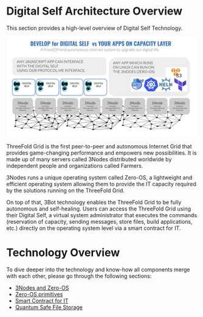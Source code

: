 # Digital Self Architecture Overview 

This section provides a high-level overview of Digital Self Technology.

![](img/ds_architecture_overview_.jpg)

ThreeFold Grid is the first peer-to-peer and autonomous Internet Grid that provides game-changing performance and empowers new possibilities. It is made up of many servers called 3Nodes distributed worldwide by independent people and organizations called Farmers. 

3Nodes runs a unique operating system called Zero-OS, a lightweight and efficient operating system allowing them to provide the IT capacity required by the solutions running on the ThreeFold Grid. 

On top of that, 3Bot technology enables the ThreeFold Grid to be fully autonomous and self-healing. Users can access the ThreeFold Grid using their Digital Self, a virtual system administrator that executes the commands (reservation of capacity, sending messages, store files, build applications, etc.) directly on the operating system level via a smart contract for IT. 


# Technology Overview 

To dive deeper into the technology and know-how all components merge with each other, please go through the following sections: 
- [3Nodes and Zero-OS](3node_zos)
- [Zero-OS primitives](zos_primitives)
- [Smart Contract for IT](smart_contract_for_it)
- [Quantum Safe File Storage](qsfs)